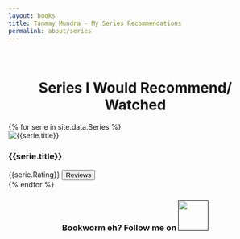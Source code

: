 ```yaml
---
layout: books
title: Tanmay Mundra - My Series Recommendations
permalink: about/series
---
```

<head>
	<link rel="stylesheet" type="text/css" href="/css/book_style.css" />
	<link rel="stylesheet" type="text/css" href="/css/books_component.css" />
		<!-- Modernizr is used for flexbox fallback -->
	<script src="/js/modernizr.custom.js"></script>
</head>
<div class="view">
	<div class="my__suggestion"><center><h1><br>Series I Would Recommend/ Watched</h1></center><div>
		<section class="grid">
		{% for serie in site.data.Series %}
			<div class="product">
				<div class="product__info">
					<img class="product__image" src="{{serie.image}}" alt="{{serie.title}}" />
					<h3 class="product__title">{{serie.title}}</h3>
					<span class="product__rating highlight">{{serie.Rating}}</span>
					<!--h4 class="product__rating"> {{serie.Rating}}</h4-->
					<button class="action action--button" onclick="window.open('{{serie.reviews}}')"><i class="fa fa-comments"></i><span class="action__text">Reviews</span></button>
				</div>
			</div>
		{% endfor %}				
		</section>
		<center>
			<h3>Bookworm eh? Follow me on <a href=""><img src="https://upload.wikimedia.org/wikipedia/commons/6/69/IMDB_Logo_2016.svg" height="60" width="60" /></a></h3>
		</center>
	</div>
</div>

